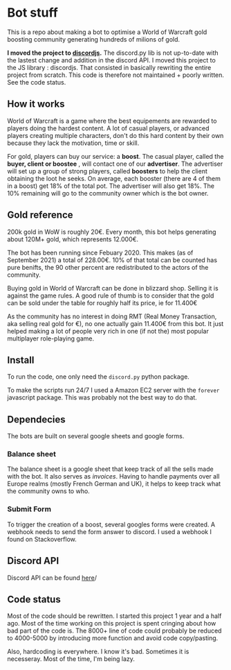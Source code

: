 # Bot stuff

This is a repo about making a bot to optimise a World of Warcraft gold boosting community generating hundreds of milions of gold.  

**I moved the project to [discordjs](https://github.com/nDerroitte/discordjs-bots).**
The discord.py lib is not up-to-date with the lastest change and addition in the discord API. I moved this project to the JS library : discordjs. That consisted in basically rewriting the entire project from scratch. 
This code is therefore not maintained + poorly written. See the code status.


## How it works

World of Warcraft is a game where the best equipements are rewarded to players doing the hardest content.
A lot of casual players, or advanced players creating multiple characters, don't do this hard content by their own because they lack the motivation, time or skill.

For gold, players can buy our service: a **boost**. The casual player, called the **buyer, client or boostee** , will contact one of our **advertiser**.
The advertiser will set up a group of strong players, called **boosters** to help the client obtaining the loot he seeks.
On average, each booster (there are 4 of them in a boost) get 18% of the total pot. The advertiser will also get 18%. The 10% remaining will go to the community owner which is the bot owner.

## Gold reference

200k gold in WoW is roughly 20€. Every month, this bot helps generating about 120M+ gold, which represents 12.000€.

The bot has been running since Febuary 2020. This makes (as of September 2021) a total of 228.00€.
10% of that total can be counted has pure benifts, the 90 other percent are redistributed to the actors of the community.

Buying gold in World of Warcraft can be done in blizzard shop. Selling it is against the game rules. A good rule of thumb is to consider that the gold can be sold under the table for roughly half its price, ie for 11.400€

As the community has no interest in doing RMT (Real Money Transaction, aka selling real gold for €), no one actually gain 11.400€ from this bot.
It just helped making a lot of people very rich in one (if not the) most popular multiplayer role-playing game.

## Install

To run the code, one only need the ```discord.py``` python package.

To make the scripts run 24/7 I used a Amazon EC2 server with the ```forever``` javascript package. This was probably not the best way to do that.

## Dependecies 

The bots are built on several google sheets and google forms.

### Balance sheet

The balance sheet is a google sheet that keep track of all the sells made with the bot. 
It also serves as *invoices*. Having to handle payments over all Europe realms (mostly French German and UK), it helps to keep track what the community owns to who.

### Submit Form

To trigger the creation of a boost, several googles forms were created.
A webhook needs to send the form answer to discord. I used a webhook I found on Stackoverflow.


## Discord API

Discord API can be found [here](https://discordpy.readthedocs.io/en/stable/api.html)/


## Code status 

Most of the code should be rewritten. I started this project 1 year and a half ago. Most of the time working on this project is spent cringing about how bad part of the code is. 
The 8000+ line of code could probably be reduced to 4000-5000 by introducing more function and avoid code copy/pasting.

Also, hardcoding is everywhere. I know it's bad. Sometimes it is necesseray. Most of the time, I'm being lazy.
